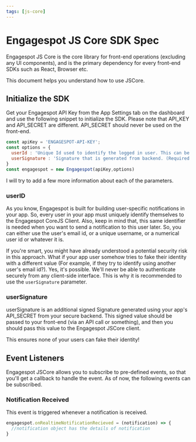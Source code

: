 ```yaml
---
tags: [js-core]
---
```


# Engagespot JS Core SDK Spec

Engagespot JS Core is the core library for front-end operations (excluding any UI components), and is the primary dependency for every front-end SDKs such as React, Browser etc.

This document helps you understand how to use JSCore.

## Initialize the SDK
Get your Engagespot API Key from the App Settings tab on the dashboard and use the following snippet to initialize the SDK.
Please note that API_KEY and API_SECRET are different. API_SECRET should never be used on the front-end.

```javascript
const apiKey = 'ENGAGESPOT-API-KEY';
const options = {
  userId : 'Unique Id used to identify the logged in user. This can be the user\'s email, username, numerical id or anything!',
  userSignature : 'Signature that is generated from backend. (Required only for apps that has signature verification turned on)',
}
const engagespot = new Engagespot(apiKey,options)
```

I will try to add a few more information about each of the parameters.

### userID
As you know, Engagespot is built for building user-specific notifications in your app. So, every user in your app must uniquely identify themselves to the Engagespot CoreJS Client. Also, keep in mind that, this same identifier is needed when you want to send a notification to this user later. So, you can either use the user's email id, or a unique username, or a numerical user id or whatever it is.

If you're smart, you might have already understood a potential security risk in this approach. What if your app user somehow tries to fake their identity with a different value (For example, if they try to identify using another user's email id?). Yes, it's possible. We'll never be able to authenticate securely from any client-side interface. This is why it is recommended to use the `userSignature` parameter.

### userSignature
userSignature is an additional signed Signature generated using your app's API_SECRET from your secure backend. This signed value should be passed to your front-end (via an API call or something), and then you should pass this value to the Engagespot JSCore client.

This ensures none of your users can fake their identity!

## Event Listeners

Engagespot JSCore allows you to subscribe to pre-defined events, so that you'll get a callback to handle the event.
As of now, the following events can be subscribed.

### Notification Received
This event is triggered whenever a notification is received.

```javascript
engagespot.onRealtimeNotificationRecieved = (notification) => {
  //notification object has the details of notification
}
```

